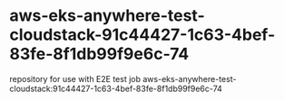 # aws-eks-anywhere-test-cloudstack-91c44427-1c63-4bef-83fe-8f1db99f9e6c-74
repository for use with E2E test job aws-eks-anywhere-test-cloudstack:91c44427-1c63-4bef-83fe-8f1db99f9e6c-74
